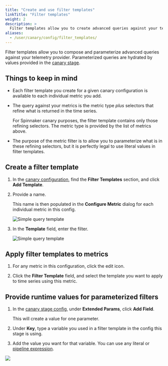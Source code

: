 ```yaml
---
title: "Create and use filter templates"
linkTitle: "Filter templates"
weight: 2
description: >
  Filter templates allow you to create advanced queries against your telemetry provider.
aliases:
  - /user/canary/config/filter_templates/
---
```


Filter templates allow you to compose and parameterize advanced queries against
your telemetry provider. Parameterized queries are hydrated by values provided
in the [canary stage](/docs/guides/user/canary/stage/#extended-params).

## Things to keep in mind

* Each filter template you create for a given canary configuration is available
to each individual metric you add.

* The query against your metrics is the metric type _plus_ selectors that refine
what is returned in the time series.

   For Spinnaker canary purposes, the filter template contains only those
   refining selectors. The metric type is provided by the list of metrics above.

* The purpose of the metric filter is to allow you to parameterize what
is in these refining selectors, but it is perfectly legal to use literal
values in filter templates.

## Create a filter template

1. In the [canary configuration](/docs/guides/user/canary/config/), find the __Filter
Templates__ section, and click __Add Template__.

1. Provide a name.

   This name is then populated in the __Configure Metric__ dialog for each
   individual metric in this config.

   ![Simple query template](/docs/guides/user/canary/config/configure_metric_dialog.png)

1. In the __Template__ field, enter the filter.

   ![Simple query template](/docs/guides/user/canary/config/a_filter_template.png)

## Apply filter templates to metrics

1. For any metric in this configuration, click the edit icon.

1. Click the __Filter Template__ field, and select the template you want to
apply to time series using this metric.

## Provide runtime values for parameterized filters

1. In the [canary stage config](/docs/guides/user/canary/stage/), under __Extended
Params__, click __Add Field__.

   This will create a value for one parameter.

2. Under __Key__, type a variable you used in a filter template in the config
this stage is using.

3. Add the value you want for that variable. You can use any literal or
   [pipeline expression](/docs/guides/user/pipeline-expressions/).

![](/docs/guides/user/canary/config/extended_params.png)
